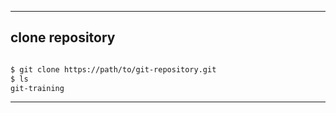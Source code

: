 

--- 

clone repository 
-----------------

```bash

$ git clone https://path/to/git-repository.git
$ ls
git-training

```

---